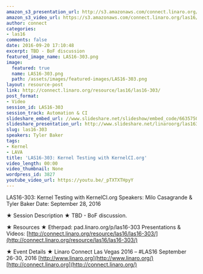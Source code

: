 ```yaml
---
amazon_s3_presentation_url: http://s3.amazonaws.com/connect.linaro.org/las16/Presentations/Wednesday/LAS16-303%20-%20Kernel%20Testing%20with%20KernelCI.org.pdf
amazon_s3_video_url: https://s3.amazonaws.com/connect.linaro.org/las16/Videos/Wednesday/LAS16-303%20Kernel%20Testing%20with%20KernelCI%20dot%20org.mp4
author: connect
categories:
- las16
comments: false
date: 2016-09-20 17:10:48
excerpt: TBD - BoF discussion
featured_image_name: LAS16-303.png
image:
  featured: true
  name: LAS16-303.png
  path: /assets/images/featured-images/LAS16-303.png
layout: resource-post
link: http://connect.linaro.org/resource/las16/las16-303/
post_format:
- Video
session_id: LAS16-303
session_track: Automation & CI
slideshare_embed_url: //www.slideshare.net/slideshow/embed_code/66357504
slideshare_presentation_url: http://www.slideshare.net/linaroorg/las16303-kernel-testing-with-kernelciorg
slug: las16-303
speakers: Tyler Baker
tags:
- Kernel
- LAVA
title: 'LAS16-303: Kernel Testing with KernelCI.org'
video_length: 00:00
video_thumbnail: None
wordpress_id: 3827
youtube_video_url: https://youtu.be/_pTXTXTHpyY
---
```


LAS16-303: Kernel Testing with KernelCI.org
Speakers: Milo Casagrande & Tyler Baker
Date: September 28, 2016

★ Session Description ★
TBD - BoF discussion.

★ Resources ★
Etherpad: pad.linaro.org/p/las16-303
Presentations & Videos: [http://connect.linaro.org/resource/las16/las16-303/](http://connect.linaro.org/resource/las16/las16-303/)

★ Event Details ★
Linaro Connect Las Vegas 2016 – #LAS16
September 26-30, 2016
[http://www.linaro.org](http://www.linaro.org/)
[http://connect.linaro.org](http://connect.linaro.org/)